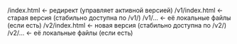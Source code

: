 /index.html        ← редирект (управляет активной версией)
/v1/index.html     ← старая версия (стабильно доступна по /v1/)
 /v1/...           ← её локальные файлы (если есть)
/v2/index.html     ← новая версия (стабильно доступна по /v2/)
 /v2/...           ← её локальные файлы (если есть)
